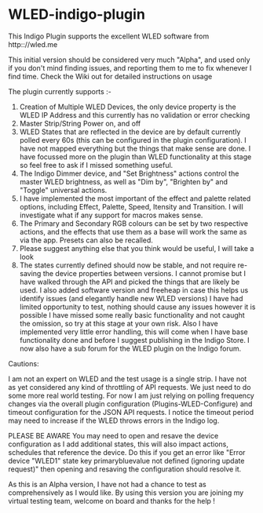 # WLED-indigo-plugin
This Indigo Plugin supports the excellent WLED software from http:://wled.me

This initial version should be considered very much "Alpha", and used only if you don't mind finding issues, and reporting them to me to fix whenever I find time.  Check the Wiki out for detailed instructions on usage 

The plugin currently supports :-

1) Creation of Multiple WLED Devices, the only device property is the WLED IP Address and this currently has no validation or error checking
2) Master Strip/String Power on, and off
3) WLED States that are reflected in the device are by default currently polled every 60s (this can be configured in the plugin configuration).  I have not mapped everything but the things that make sense are done.  I have focussed more on the plugin than WLED functionality at this stage so feel free to ask if I missed something useful.  
4) The Indigo Dimmer device, and "Set Brightness" actions control the master WLED brightness, as well as "Dim by", "Brighten by" and "Toggle" universal actions.
5) I have implemented the most important of the effect and palette related options, including Effect, Palette, Speed, Itensity and Transition.  I will investigate what if any support for macros makes sense.
6) The Primary and Secondary RGB colours can be set by two respective actions, and the effects that use them as a base will work the same as via the app.  Presets can also be recalled.
7) Please suggest anything else that you think would be useful, I will take a look
8) The states currently defined should now be stable, and not require re-saving the device properties between versions.  I cannot promise but I have walked through the API and picked the things that are likely be used.  I also added software version and freeheap in case this helps us identify issues (and elegantly handle new WLED versions)
I have had limited opportunity to test, nothing should cause any issues however it is possible I have missed some really basic functionality and not caught the omission, so try at this stage at your own risk.   Also I have implemented very little error handling, this will come when I have base functionality done and before I suggest publishing in the Indigo Store.  I now also have a sub forum for the WLED plugin on the Indigo forum. 

Cautions:

I am not an expert on WLED and the test usage is a single strip. I have not as yet considered any kind of throttling of API requests. We just need to do some more real world testing.  For now I am just relying on polling frequency changes via the overall plugin configuration (Plugins-WLED-Configure) and timeout configuration for the JSON API requests. I notice the timeout period may need to increase if the WLED throws errors in the Indigo log.

PLEASE BE AWARE You may need to open and resave the device configuration as I add additional states, this will also impact actions, schedules that reference the device.  Do this if you get an error like
"Error device "WLED1" state key primarybluevalue not defined (ignoring update request)"
then opening and resaving the configuration should resolve it.

As this is an Alpha version, I have not had a chance to test as comprehensively as I would like.  By using this version you are joining my virtual testing team, welcome on board and thanks for the help !

